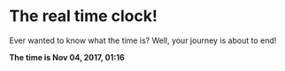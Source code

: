 # The real time clock!

Ever wanted to know what the time is? Well, your journey is about to end!

**The time is Nov 04, 2017, 01:16**